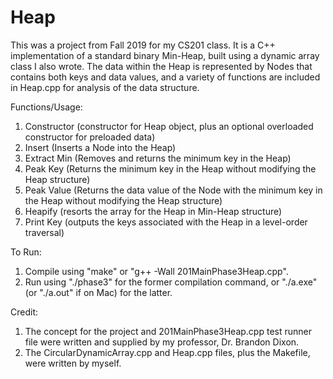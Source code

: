 # Heap

This was a project from Fall 2019 for my CS201 class.  It is a C++ implementation of a standard binary Min-Heap, built using a dynamic array class I also wrote.  The data within the Heap is represented by Nodes that contains both keys and data values, and a variety of functions are included in Heap.cpp for analysis of the data structure.

Functions/Usage: 
1. Constructor (constructor for Heap object, plus an optional overloaded constructor for preloaded data)
2. Insert (Inserts a Node into the Heap)
3. Extract Min (Removes and returns the minimum key in the Heap)
4. Peak Key (Returns the minimum key in the Heap without modifying the Heap structure)
5. Peak Value (Returns the data value of the Node with the minimum key in the Heap without modifying the Heap structure)
6. Heapify (resorts the array for the Heap in Min-Heap structure)
7. Print Key (outputs the keys associated with the Heap in a level-order traversal)

To Run:
1. Compile using "make" or "g++ -Wall 201MainPhase3Heap.cpp".
2. Run using "./phase3" for the former compilation command, or "./a.exe" (or "./a.out" if on Mac) for the latter.

Credit: 
1. The concept for the project and 201MainPhase3Heap.cpp test runner file were written and supplied by my professor, Dr. Brandon Dixon.
2. The CircularDynamicArray.cpp and Heap.cpp files, plus the Makefile, were written by myself.
